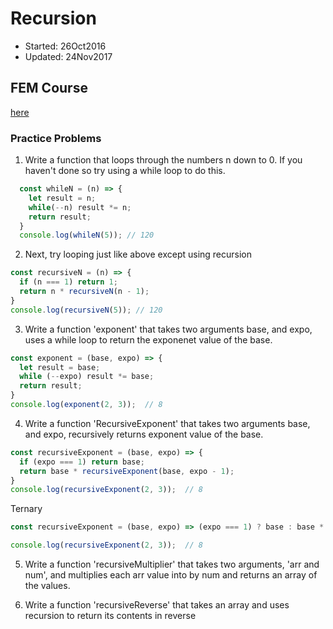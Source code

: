 # Recursion
  - Started: 26Oct2016
  - Updated: 24Nov2017

## FEM Course
 [here](https://frontendmasters.com/courses/data-structures-algorithms/exercise-recursion-interview-questions)

### Practice Problems
 1. Write a function that loops through the numbers n down to 0. If you haven't done so try using a while loop to do this.
  ```javascript
    const whileN = (n) => {
      let result = n;
      while(--n) result *= n;
      return result;
    }
    console.log(whileN(5)); // 120
  ```

 2. Next, try looping just like above except using recursion
   ```javascript
   const recursiveN = (n) => {
     if (n === 1) return 1;
     return n * recursiveN(n - 1);
   }
   console.log(recursiveN(5)); // 120
   ```

 3. Write a function 'exponent' that takes two arguments base, and expo, uses a while loop to return the exponenet value of the base.
   ```javascript
   const exponent = (base, expo) => {
     let result = base;
     while (--expo) result *= base;
     return result;
   }
   console.log(exponent(2, 3));  // 8
   ```

 4. Write a function 'RecursiveExponent' that takes two arguments base, and expo, recursively returns exponent value of the base.
   ```javascript
   const recursiveExponent = (base, expo) => {
     if (expo === 1) return base;
     return base * recursiveExponent(base, expo - 1);
   }
   console.log(recursiveExponent(2, 3));  // 8
   ```
   Ternary
   ```javascript
   const recursiveExponent = (base, expo) => (expo === 1) ? base : base * recursiveExponent(base, expo - 1)

   console.log(recursiveExponent(2, 3));  // 8
   ```

 5. Write a function 'recursiveMultiplier' that takes two arguments, 'arr and num', and multiplies each arr value into by num and returns an array of the values.

 6. Write a function 'recursiveReverse' that takes an array and uses recursion to return its contents in reverse

